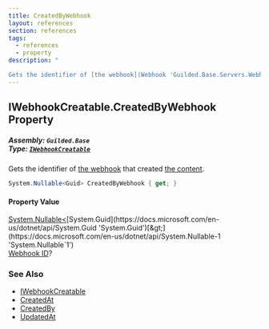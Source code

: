 ```yaml
---
title: CreatedByWebhook
layout: references
section: references
tags:
  - references
  - property
description: "

Gets the identifier of [the webhook](Webhook 'Guilded.Base.Servers.Webhook') that created [the content](ChannelContent_TId,TServer_ 'Guilded.Base.Content.ChannelContent<TId,TServer>')."
---
```


## IWebhookCreatable.CreatedByWebhook Property
##### **Assembly:** `Guilded.Base`<br/>**Type:** [`IWebhookCreatable`](IWebhookCreatable 'Guilded.Base.Content.IWebhookCreatable')

Gets the identifier of [the webhook](Webhook 'Guilded.Base.Servers.Webhook') that created [the content](ChannelContent_TId,TServer_ 'Guilded.Base.Content.ChannelContent<TId,TServer>').

```csharp
System.Nullable<Guid> CreatedByWebhook { get; }
```

#### Property Value
[System.Nullable&lt;](https://docs.microsoft.com/en-us/dotnet/api/System.Nullable-1 'System.Nullable`1')[System.Guid](https://docs.microsoft.com/en-us/dotnet/api/System.Guid 'System.Guid')[&gt;](https://docs.microsoft.com/en-us/dotnet/api/System.Nullable-1 'System.Nullable`1')  
[Webhook ID](Webhook.Id 'Guilded.Base.Servers.Webhook.Id')?

### See Also
- [IWebhookCreatable](IWebhookCreatable 'Guilded.Base.Content.IWebhookCreatable')
- [CreatedAt](ICreatableContent.CreatedAt 'Guilded.Base.Content.ICreatableContent.CreatedAt')
- [CreatedBy](ICreatableContent.CreatedBy 'Guilded.Base.Content.ICreatableContent.CreatedBy')
- [UpdatedAt](IUpdatableContent.UpdatedAt 'Guilded.Base.Content.IUpdatableContent.UpdatedAt')